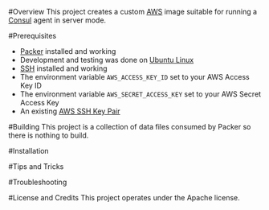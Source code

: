 #Overview
This project creates a custom [AWS](http://aws.amazon.com/) image suitable for running a [Consul](https://www.consul.io/) agent in server mode.

#Prerequisites

* [Packer](https://packer.io/) installed and working
* Development and testing was done on [Ubuntu Linux](http://www.ubuntu.com/)
* [SSH](http://www.openssh.com/) installed and working
* The environment variable `AWS_ACCESS_KEY_ID` set to your AWS Access Key ID 
* The environment variable `AWS_SECRET_ACCESS_KEY` set to your AWS Secret Access Key
* An existing [AWS SSH Key Pair](http://docs.aws.amazon.com/AWSEC2/latest/UserGuide/ec2-key-pairs.html)

#Building
This project is a collection of data files consumed by Packer so there is nothing to build. 

#Installation

#Tips and Tricks

#Troubleshooting

#License and Credits
This project operates under the Apache license.

